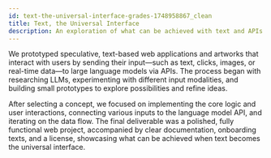 ```yaml
---
id: text-the-universal-interface-grades-1748958867_clean
title: Text, the Universal Interface
description: An exploration of what can be achieved with text and APIs using large language models.
---
```

  

We prototyped speculative, text-based web applications and artworks that interact with users by sending their input—such as text, clicks, images, or real-time data—to large language models via APIs. The process began with researching LLMs, experimenting with different input modalities, and building small prototypes to explore possibilities and refine ideas.

After selecting a concept, we focused on implementing the core logic and user interactions, connecting various inputs to the language model API, and iterating on the data flow. The final deliverable was a polished, fully functional web project, accompanied by clear documentation, onboarding texts, and a license, showcasing what can be achieved when text becomes the universal interface.

<!-- 

#### Your Mission

Ideate and prototype a speculative, beautiful, useless, meaningful, intricate, text-based application/game/art work/story as a web-based project that interacts with users by feeding their input to a large language model.
Inputs might include clicks, typed answers, video feeds, audio, uploaded images, real-time weather data[0], geolocation[1], or other sources.

##### 1. Warm-up


Research large language models, generate ideas, and experiment with example applications.

- Explore how different LLM APIs (like OpenAI, Cohere, or open-source models) are used
- Create multiple small prototypes based on different input modalities (text, image, location, etc.)
- Collect references and inspiration from existing projects
- Learn about prompt engineering 

##### 2. The Zone

Build your concept. Focus on functionality and interaction before styling.

- Implement the core logic of your project
- Connect input(s) to the language models API
- Map out and refine your data flow and user interactions

  

##### 3. Finishing Touches

Polish your project. Add design, fix bugs, and test usability.

- Improve visual and interaction design
- Write help or onboarding texts for users
- Conduct tests with friends/family and fix edge cases

  

#### Tips

- Start small, iterate fast
- Prompt engineering is the key
- Use environment variables for your API keys if needed
- Document your code
- Does your prompt pass the "knock knock" test?

  

#### Deliverables

- A fully functional webpage with your prototype 
- A README.md explaining your concept, tech stack, and how to use it
- A LICENSE file specifying how others may use your work


[0]: https://brightsky.dev/
[1]: https://developer.mozilla.org/en-US/docs/Web/API/Geolocation_API/Using_the_Geolocation_API

-->